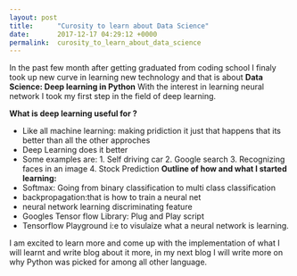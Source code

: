 ```yaml
---
layout: post
title:      "Curosity to learn about Data Science"
date:       2017-12-17 04:29:12 +0000
permalink:  curosity_to_learn_about_data_science
---
```



In the past few month after getting graduated from coding school I finaly took up new curve in learning new technology and that is about **Data Science: Deep learning in Python** With the interest in learning neural network I took my first step in the field of deep learning. 

**What is deep learning useful for ?**

* Like all machine learning: making pridiction it just that happens that its better than all the other approches
* Deep Learning does it better
* Some examples are:
      1. Self driving car
      2. Google search
      3. Recognizing faces in an image
      4. Stock Prediction 
**Outline of how and what I started learning:**
* Softmax: Going from binary classification to multi class classification 
* backpropagation:that is how to train a neural net
* neural network learning discriminating feature
* Googles Tensor flow Library: Plug and Play script
* Tensorflow Playground i:e to visulaize what a neural network is learning. 

I am excited to learn more and come up with the implementation of what I will learnt and write blog about it more, in my next blog I will write more on why Python was picked for among all other language.
